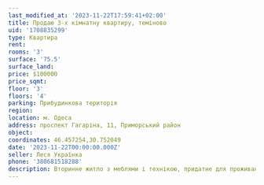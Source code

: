 ```yaml
---
last_modified_at: '2023-11-22T17:59:41+02:00'
title: Продаю 3-х кімнатну квартиру, теміново
uid: '1708835299'
type: Квартира
rent:
rooms: '3'
surface: '75.5'
surface_land:
price: $100000
price_sqmt:
floor: '3'
floors: '4'
parking: Прибудинкова територія
region:
location: м. Одеса
address: проспект Гагаріна, 11, Приморський район
object:
coordinates: 46.457254,30.752049
date: '2023-11-22T00:00:00.000Z'
seller: Леся Українка
phone: '380681518288'
description: Вторинне житло з меблями і технікою, придатне для проживання
---
```

